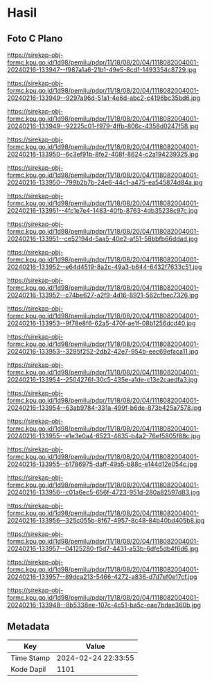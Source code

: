 # Hasil

## Foto C Plano

https://sirekap-obj-formc.kpu.go.id/1d98/pemilu/pdpr/11/18/08/20/04/1118082004001-20240216-133947--f987a1a6-21b1-49e5-8cd1-1493354c8729.jpg

https://sirekap-obj-formc.kpu.go.id/1d98/pemilu/pdpr/11/18/08/20/04/1118082004001-20240216-133949--9297a96d-51a1-4e6d-abc2-c4196bc35bd6.jpg

https://sirekap-obj-formc.kpu.go.id/1d98/pemilu/pdpr/11/18/08/20/04/1118082004001-20240216-133949--92225c01-f979-4ffb-806c-4358d0247f58.jpg

https://sirekap-obj-formc.kpu.go.id/1d98/pemilu/pdpr/11/18/08/20/04/1118082004001-20240216-133950--6c3ef91b-8fe2-408f-8624-c2a194239325.jpg

https://sirekap-obj-formc.kpu.go.id/1d98/pemilu/pdpr/11/18/08/20/04/1118082004001-20240216-133950--799b2b7b-24e6-44c1-a475-ea545874d84a.jpg

https://sirekap-obj-formc.kpu.go.id/1d98/pemilu/pdpr/11/18/08/20/04/1118082004001-20240216-133951--4fc1e7e4-1483-40fb-8763-4db35238c97c.jpg

https://sirekap-obj-formc.kpu.go.id/1d98/pemilu/pdpr/11/18/08/20/04/1118082004001-20240216-133951--ce52194d-5aa5-40e2-af51-58bbfb66ddad.jpg

https://sirekap-obj-formc.kpu.go.id/1d98/pemilu/pdpr/11/18/08/20/04/1118082004001-20240216-133952--e64d4519-8a2c-49a3-b644-6432f7633c51.jpg

https://sirekap-obj-formc.kpu.go.id/1d98/pemilu/pdpr/11/18/08/20/04/1118082004001-20240216-133952--c74be627-a2f9-4d16-8921-562cfbec7326.jpg

https://sirekap-obj-formc.kpu.go.id/1d98/pemilu/pdpr/11/18/08/20/04/1118082004001-20240216-133953--9f78e8f6-62a5-470f-ae1f-08b1256dcd40.jpg

https://sirekap-obj-formc.kpu.go.id/1d98/pemilu/pdpr/11/18/08/20/04/1118082004001-20240216-133953--3295f252-2db2-42e7-954b-eec69efaca11.jpg

https://sirekap-obj-formc.kpu.go.id/1d98/pemilu/pdpr/11/18/08/20/04/1118082004001-20240216-133954--2504276f-30c5-435e-a1de-c13e2caedfa3.jpg

https://sirekap-obj-formc.kpu.go.id/1d98/pemilu/pdpr/11/18/08/20/04/1118082004001-20240216-133954--63ab9784-331a-499f-b6de-873b425a7578.jpg

https://sirekap-obj-formc.kpu.go.id/1d98/pemilu/pdpr/11/18/08/20/04/1118082004001-20240216-133955--e1e3e0a4-8523-4635-b4a2-76ef5805f88c.jpg

https://sirekap-obj-formc.kpu.go.id/1d98/pemilu/pdpr/11/18/08/20/04/1118082004001-20240216-133955--b1786975-daff-49a5-b88c-e144d12e054c.jpg

https://sirekap-obj-formc.kpu.go.id/1d98/pemilu/pdpr/11/18/08/20/04/1118082004001-20240216-133956--c01a6ec5-656f-4723-951d-280a82597d83.jpg

https://sirekap-obj-formc.kpu.go.id/1d98/pemilu/pdpr/11/18/08/20/04/1118082004001-20240216-133956--325c055b-8f67-4957-8c48-84b40bd405b8.jpg

https://sirekap-obj-formc.kpu.go.id/1d98/pemilu/pdpr/11/18/08/20/04/1118082004001-20240216-133957--04125280-f5d7-4431-a53b-6dfe5db4f6d6.jpg

https://sirekap-obj-formc.kpu.go.id/1d98/pemilu/pdpr/11/18/08/20/04/1118082004001-20240216-133957--89dca213-5466-4272-a836-d7d7ef0e17cf.jpg

https://sirekap-obj-formc.kpu.go.id/1d98/pemilu/pdpr/11/18/08/20/04/1118082004001-20240216-133948--8b5338ee-107c-4c51-ba5c-eae7bdae360b.jpg


## Metadata

| Key        | Value               |
| ---------- | ------------------- |
| Time Stamp | 2024-02-24 22:33:55 |
| Kode Dapil | 1101                |




